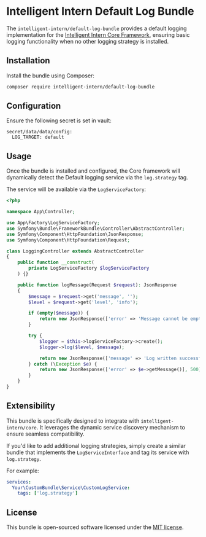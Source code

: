 # Intelligent Intern Default Log Bundle

The `intelligent-intern/default-log-bundle` provides a default logging implementation for the [Intelligent Intern Core Framework](https://github.com/Intelligent-Intern/core), ensuring basic logging functionality when no other logging strategy is installed.

## Installation

Install the bundle using Composer:

~~~bash
composer require intelligent-intern/default-log-bundle
~~~

## Configuration

Ensure the following secret is set in vault:

~~~env
secret/data/data/config:
  LOG_TARGET: default
~~~

## Usage

Once the bundle is installed and configured, the Core framework will dynamically detect the Default logging service via the `log.strategy` tag.

The service will be available via the `LogServiceFactory`:

~~~php
<?php

namespace App\Controller;

use App\Factory\LogServiceFactory;
use Symfony\Bundle\FrameworkBundle\Controller\AbstractController;
use Symfony\Component\HttpFoundation\JsonResponse;
use Symfony\Component\HttpFoundation\Request;

class LoggingController extends AbstractController
{
    public function __construct(
        private LogServiceFactory $logServiceFactory
    ) {}

    public function logMessage(Request $request): JsonResponse
    {
        $message = $request->get('message', '');
        $level = $request->get('level', 'info');

        if (empty($message)) {
            return new JsonResponse(['error' => 'Message cannot be empty'], 400);
        }

        try {
            $logger = $this->logServiceFactory->create();
            $logger->log($level, $message);

            return new JsonResponse(['message' => 'Log written successfully']);
        } catch (\Exception $e) {
            return new JsonResponse(['error' => $e->getMessage()], 500);
        }
    }
}
~~~

## Extensibility

This bundle is specifically designed to integrate with `intelligent-intern/core`. It leverages the dynamic service discovery mechanism to ensure seamless compatibility.

If you'd like to add additional logging strategies, simply create a similar bundle that implements the `LogServiceInterface` and tag its service with `log.strategy`.

For example:

~~~yaml
services:
  Your\CustomBundle\Service\CustomLogService:
    tags: ['log.strategy']
~~~

## License

This bundle is open-sourced software licensed under the [MIT license](LICENSE).
